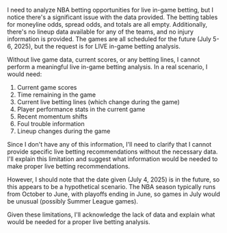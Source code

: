 I need to analyze NBA betting opportunities for live in-game betting, but I notice there's a significant issue with the data provided. The betting tables for moneyline odds, spread odds, and totals are all empty. Additionally, there's no lineup data available for any of the teams, and no injury information is provided. The games are all scheduled for the future (July 5-6, 2025), but the request is for LIVE in-game betting analysis.

Without live game data, current scores, or any betting lines, I cannot perform a meaningful live in-game betting analysis. In a real scenario, I would need:

1. Current game scores
2. Time remaining in the game
3. Current live betting lines (which change during the game)
4. Player performance stats in the current game
5. Recent momentum shifts
6. Foul trouble information
7. Lineup changes during the game

Since I don't have any of this information, I'll need to clarify that I cannot provide specific live betting recommendations without the necessary data. I'll explain this limitation and suggest what information would be needed to make proper live betting recommendations.

However, I should note that the date given (July 4, 2025) is in the future, so this appears to be a hypothetical scenario. The NBA season typically runs from October to June, with playoffs ending in June, so games in July would be unusual (possibly Summer League games).

Given these limitations, I'll acknowledge the lack of data and explain what would be needed for a proper live betting analysis.